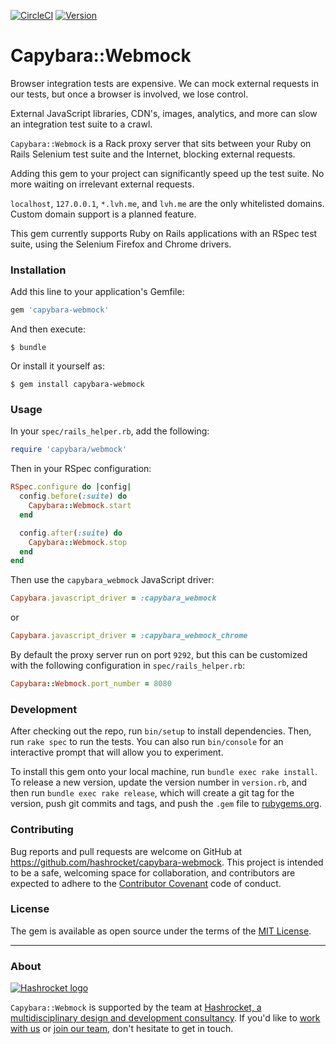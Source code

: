 [![CircleCI](https://circleci.com/gh/hashrocket/capybara-webmock.svg?style=svg)](https://circleci.com/gh/hashrocket/capybara-webmock)
[![Version](https://img.shields.io/gem/v/capybara-webmock.svg?style=flat)](https://rubygems.org/gems/capybara-webmock)

# Capybara::Webmock

Browser integration tests are expensive. We can mock external requests in our
tests, but once a browser is involved, we lose control.

External JavaScript libraries, CDN's, images, analytics, and more can slow an
integration test suite to a crawl.

`Capybara::Webmock` is a Rack proxy server that sits between your Ruby on Rails
Selenium test suite and the Internet, blocking external requests.

Adding this gem to your project can significantly speed up the test suite. No
more waiting on irrelevant external requests.

`localhost`, `127.0.0.1`, `*.lvh.me`, and `lvh.me` are the only whitelisted domains. Custom domain
support is a planned feature.

This gem currently supports Ruby on Rails applications with an RSpec test
suite, using the Selenium Firefox and Chrome drivers.

### Installation

Add this line to your application's Gemfile:

```ruby
gem 'capybara-webmock'
```

And then execute:

```
$ bundle
```

Or install it yourself as:

```
$ gem install capybara-webmock
```

### Usage

In your `spec/rails_helper.rb`, add the following:

```ruby
require 'capybara/webmock'
```

Then in your RSpec configuration:

```ruby
RSpec.configure do |config|
  config.before(:suite) do
    Capybara::Webmock.start
  end

  config.after(:suite) do
    Capybara::Webmock.stop
  end
end
```

Then use the `capybara_webmock` JavaScript driver:

```ruby
Capybara.javascript_driver = :capybara_webmock
```

or

```ruby
Capybara.javascript_driver = :capybara_webmock_chrome
```

By default the proxy server run on port `9292`, but this can be customized
with the following configuration in `spec/rails_helper.rb`:

```ruby
Capybara::Webmock.port_number = 8080
```

### Development

After checking out the repo, run `bin/setup` to install dependencies. Then, run
`rake spec` to run the tests. You can also run `bin/console` for an interactive
prompt that will allow you to experiment.

To install this gem onto your local machine, run `bundle exec rake install`. To
release a new version, update the version number in `version.rb`, and then run
`bundle exec rake release`, which will create a git tag for the version, push
git commits and tags, and push the `.gem` file to
[rubygems.org](https://rubygems.org).

### Contributing

Bug reports and pull requests are welcome on GitHub at
https://github.com/hashrocket/capybara-webmock. This project is intended to be
a safe, welcoming space for collaboration, and contributors are expected to
adhere to the [Contributor Covenant](http://contributor-covenant.org) code of
conduct.

### License

The gem is available as open source under the terms of the [MIT
License](http://opensource.org/licenses/MIT).

---

### About

[![Hashrocket logo](https://hashrocket.com/hashrocket_logo.svg)](https://hashrocket.com)

`Capybara::Webmock` is supported by the team at [Hashrocket, a multidisciplinary
design and development consultancy](https://hashrocket.com). If you'd like to
[work with us](https://hashrocket.com/contact-us/hire-us) or [join our
team](https://hashrocket.com/contact-us/jobs), don't hesitate to get in touch.
